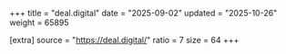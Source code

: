 +++
title = "deal.digital"
date = "2025-09-02"
updated = "2025-10-26"
weight = 65895

[extra]
source = "https://deal.digital/"
ratio = 7
size = 64
+++
